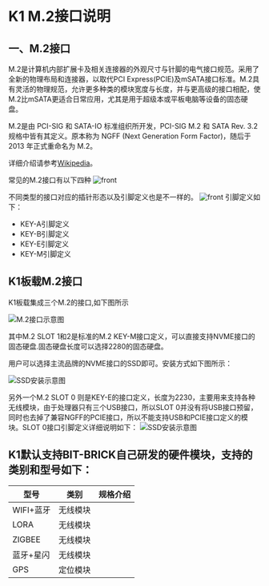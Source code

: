# K1 M.2接口说明

## 一、M.2接口

M.2是计算机内部扩展卡及相关连接器的外观尺寸与针脚的电气接口规范。采用了全新的物理布局和连接器，以取代PCI Express(PCIE)及mSATA接口标准。M.2具有灵活的物理规范，允许更多种类的模块宽度与长度，并与更高级的接口相配，使M.2比mSATA更适合日常应用，尤其是用于超级本或平板电脑等设备的固态硬盘。

M.2是由 PCI-SIG 和 SATA-IO 标准组织所开发，PCI-SIG M.2 和 SATA Rev. 3.2 规格中皆有其定义。原本称为 NGFF (Next Generation Form Factor)，随后于 2013 年正式重命名为 M.2。

详细介绍请参考[Wikipedia](https://zh.wikipedia.org/wiki/M.2)。

常见的M.2接口有以下四种
![front](/img/k1/hardware/m2/m2_type.png)

不同类型的接口对应的插针形态以及引脚定义也是不一样的。
![front](/img/k1/hardware/m2/m2_type_define.png)
引脚定义如下：

- KEY-A引脚定义
- KEY-B引脚定义
- KEY-E引脚定义
- KEY-M引脚定义

## K1板载M.2接口

K1板载集成三个M.2的接口,如下图所示

![M.2接口示意图](/img/k1/hardware/m2/k1_m2.png)

其中M.2 SLOT 1和2是标准的M.2 KEY-M接口定义，可以直接支持NVME接口的固态硬盘.固态硬盘长度可以选择2280的固态硬盘。

用户可以选择主流品牌的NVME接口的SSD即可。安装方式如下图所示：

![SSD安装示意图](/img/k1/hardware/m2/kingston_ssd.png)

另外一个M.2 SLOT 0 则是KEY-E的接口定义，长度为2230，主要用来支持各种无线模块，由于处理器只有三个USB接口，所以SLOT 0并没有将USB接口预留，同时也去掉了兼容NGFF的PCIE接口，所以不能支持USB和PCIE接口定义的模块。SLOT 0接口引脚定义详细说明如下：
![SSD安装示意图](/img/k1/hardware/m2/m2_frame.png)

## K1默认支持BIT-BRICK自己研发的硬件模块，支持的类别和型号如下：

| 型号   | 类别  | 规格介绍       |
| ------ | ----- | -------------- |
| WIFI+蓝牙 | 无线模块 |               |
| LORA   | 无线模块 |               |
| ZIGBEE | 无线模块 |               |
| 蓝牙+星闪 | 无线模块 |               |
| GPS    | 定位模块 |               |


